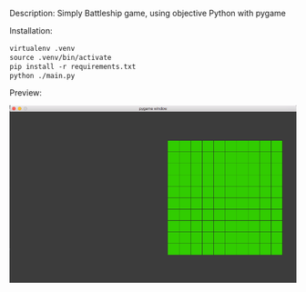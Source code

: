 Description:
    Simply Battleship game, using objective Python with pygame

Installation:

    virtualenv .venv
    source .venv/bin/activate
    pip install -r requirements.txt
    python ./main.py

Preview:

<img src="preview.gif">
